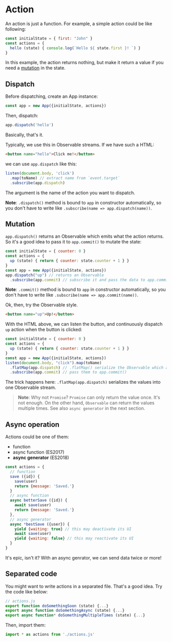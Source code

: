 
# Action

An action is just a function. For example, a simple action could be like following:

```javascript
const initialState = { first: "John" }
const actions = {
  hello (state) { console.log(`Hello ${ state.first }! `) }
}
```

In this example, the action returns nothing, but make it return a value if you need a [mutation](#mutation) in the state.

## Dispatch

Before dispatching, create an App instance:

```javascript
const app = new App({initialState, actions})
```

Then, dispatch:

```javascript
app.dispatch('hello')
```

Basically, that's it.

Typically, we use this in Observable streams. If we have such a HTML:

```html
<button name="hello">Click me!</button>
```

we can use `app.dispatch` like this:

```javascript
listen(document.body, 'click')
  .map(toName) // extract name from `event.target`
  .subscribe(app.dispatch)
```

The argument is the name of the action you want to dispatch.

**Note**: `.dispatch()` method is bound to `app` in constructor automatically, so you don't have to write like `.subscribe(name => app.dispatch(name))`.

## Mutation

`app.dispatch()` returns an Observable which emits what the action returns. So it's a good idea to pass it to `app.commit()` to mutate the state:

```javascript
const initialState = { counter: 0 }
const actions = {
  up (state) { return { counter: state.counter + 1 } }
}
const app = new App({initialState, actions})
app.dispatch("up") // returns an Observable
  .subscribe(app.commit) // subscribe it and pass the data to app.commit()
```

**Note**: `.commit()` method is bound to `app` in constructor automatically, so you don't have to write like `.subscribe(name => app.commit(name))`.

Ok, then, try the Observable style.

```html
<button name="up">Up!</button>
```

With the HTML above, we can listen the button, and continuously dispatch `up` action when the button is clicked:

```javascript
const initialState = { counter: 0 }
const actions = {
  up (state) { return { counter: state.counter + 1 } }
}
const app = new App({initialState, actions})
listen(document.body, "click").map(toName)
  .flatMap(app.dispatch) // .flatMap() serialize the Observable which app.dispatch() returns
  .subscribe(app.commit) // pass them to app.commit()
```

The trick happens here: `.flatMap(app.dispatch)` serializes the values into one Observable stream.

> **Note**: Why not `Promise`? `Promise` can only return the value once. It's not enough. On the other hand, `Observable` can return the values multiple times. See also `async generator` in the next section.

## Async operation

Actions could be one of them:

- function
- async function (ES2017)
- **async generator** (ES2018)

```javascript
const actions = {
  // function
  save ({id}) {
    save(user)
    return {message: 'Saved.'}
  }
  // async function
  async betterSave ({id}) {
    await save(user)
    return {message: 'Saved.'}
  },
  // async generator
  async *bestSave ({user}) {
    yield {waiting: true} // this may deactivate its UI
    await save(user)
    yield {waiting: false} // this may reactivate its UI
  }
}
```

It's epic, isn't it? With an async genrator, we can send data twice or more!

## Separated code

You might want to write actions in a separated file. That's a good idea. Try the code like below:

```javascript
// actions.js
export function doSomethingSoon (state) {...}
export async function doSomethingAsync (state) {...}
export async function* doSomethingMultipleTimes (state) {...}
```

Then, import them:

```javascript
import * as actions from './actions.js'
```
